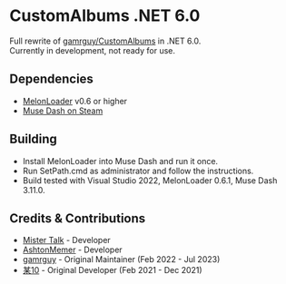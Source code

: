 ﻿# CustomAlbums .NET 6.0
Full rewrite of [gamrguy/CustomAlbums](https://github.com/gamrguy/CustomAlbums) in .NET 6.0.  
Currently in development, not ready for use.

## Dependencies
- [MelonLoader](https://github.com/LavaGang/MelonLoader/releases) v0.6 or higher
- [Muse Dash on Steam](https://store.steampowered.com/app/774171/Muse_Dash/)

## Building
- Install MelonLoader into Muse Dash and run it once.
- Run SetPath.cmd as administrator and follow the instructions.
- Build tested with Visual Studio 2022, MelonLoader 0.6.1, Muse Dash 3.11.0.

## Credits & Contributions
- [Mister Talk](https://github.com/SB15-MD) - Developer
- [AshtonMemer](https://github.com/AshtonMemer) - Developer
- [gamrguy](https://github.com/gamrguy) - Original Maintainer (Feb 2022 - Jul 2023)
- [某10](https://github.com/mo10) - Original Developer (Feb 2021 - Dec 2021)
